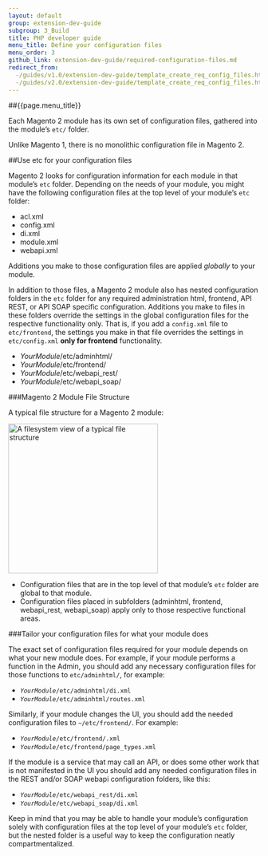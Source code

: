 ```yaml
---
layout: default
group: extension-dev-guide
subgroup: 3_Build
title: PHP developer guide
menu_title: Define your configuration files
menu_order: 3
github_link: extension-dev-guide/required-configuration-files.md
redirect_from: 
  -/guides/v1.0/extension-dev-guide/template_create_req_config_files.html
  -/guides/v2.0/extension-dev-guide/template_create_req_config_files.html
---
```


##{{page.menu_title}}


Each Magento 2 module has its own set of configuration files, gathered into the module&#8217;s `etc/` folder.  


<span class="editor">


<div class="bs-callout bs-callout-info" id="info">
<span class="glyphicon-class">
  <p>Unlike Magento 1, there is no monolithic configuration file in Magento 2. </p></span>
</div>


##Use etc for your configuration files  

Magento 2 looks for configuration information for each module in that module&#8217;s `etc` folder. Depending on the needs of your module, you might have the following configuration files at the top level of your module&#8217;s `etc` folder:

* acl.xml
* config.xml
* di.xml
* module.xml
* webapi.xml


<div class="bs-callout bs-callout-info" id="info">
<span class="glyphicon-class">
  <p>Additions you make to those configuration files are applied <em>globally</em> to your module.</p></span></div>

In addition to those files, a Magento 2 module also has nested configuration folders in the `etc` folder for any required administration html, frontend, API REST, or API SOAP specific configuration. Additions you make to files in these folders override the settings in the global configuration files for the respective functionality only. That is, if you add a `config.xml` file to `etc/frontend`, the settings you make in that file overrides the settings in `etc/config.xml` __only for frontend__ functionality.


* _YourModule_/etc/adminhtml/
* _YourModule_/etc/frontend/
* _YourModule_/etc/webapi_rest/
* _YourModule_/etc/webapi_soap/





###Magento 2 Module File Structure


A typical file structure for a Magento 2 module:
<p><img src="{{ site.baseurl }}common/images/pdg-config-file-structure.png" width="300" alt="A filesystem view of a typical file structure"></p>


* Configuration files that are in the top level of that module&#8217;s `etc` folder are global to that module.
* Configuration files placed in subfolders (adminhtml, frontend, webapi_rest, webapi_soap) apply only to those respective functional areas.



###Tailor your configuration files for what your module does


The exact set of configuration files required for your module depends on what your new module does. For example, if your module performs a function in the Admin, you should add any necessary configuration files for those functions to `etc/adminhtml/`, for example:

* <code><em>YourModule</em>/etc/adminhtml/di.xml</code>
* <code><em>YourModule</em>/etc/adminhtml/routes.xml</code>

Similarly, if your module changes the UI, you should add the needed configuration files to `~/etc/frontend/`. For example:

* <code><em>YourModule</em>/etc/frontend/.xml</code>
* <code><em>YourModule</em>/etc/frontend/page_types.xml</code>

If the module is a service that may call an API, or does some other work that is not manifested in the UI you should add any needed configuration files in the REST and/or SOAP webapi configuration folders, like this:

* <code><em>YourModule</em>/etc/webapi_rest/di.xml</code>
* <code><em>YourModule</em>/etc/webapi_soap/di.xml</code>

Keep in mind that you may be able to handle your module&#8217;s configuration solely with configuration files at the top level of your module&#8217;s `etc` folder, but the nested folder is a useful way to keep the configuration neatly compartmentalized.


<!-- <div class="bs-callout bs-callout-info" id="info">

  <p>To look at a sample module that uses these config files, go to
</p>



</div> -->
